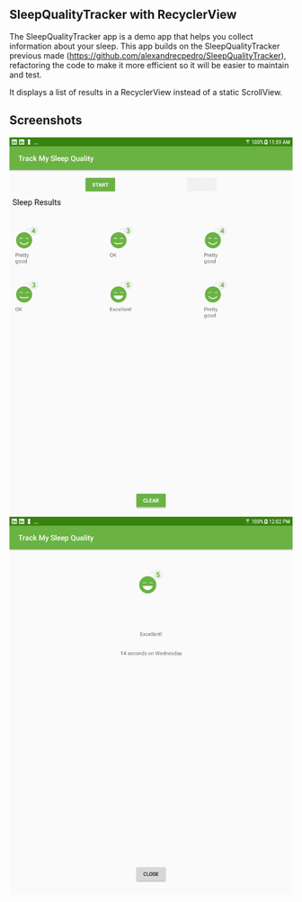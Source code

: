 ## SleepQualityTracker with RecyclerView

The SleepQualityTracker app is a demo app that helps you collect information about your sleep.
This app builds on the SleepQualityTracker previous made 
(https://github.com/alexandrecpedro/SleepQualityTracker), refactoring the code to make it 
more efficient so it will be easier to maintain and test. 

It displays a list of results in a RecyclerView instead of a static ScrollView.

## Screenshots

![Screenshot1](screenshots/sleep_tracker_recycler_home.png)
![Screenshot2](screenshots/sleep_tracker_recycler_detail.png)